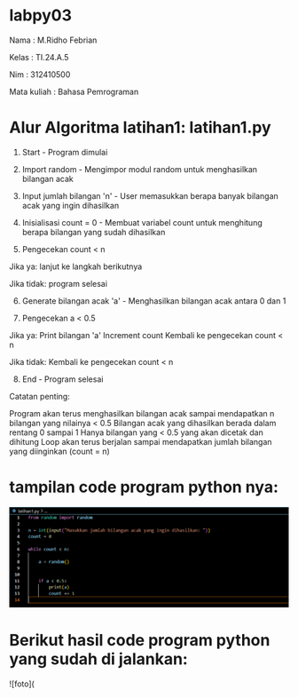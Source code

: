 # labpy03
Nama        : M.Ridho Febrian<p>

Kelas       : TI.24.A.5 <p>

Nim         : 312410500 <p>

Mata kuliah : Bahasa Pemrograman <p>

# Alur Algoritma latihan1: latihan1.py
1. Start - Program dimulai

2. Import random - Mengimpor modul random untuk menghasilkan bilangan acak

3. Input jumlah bilangan 'n' - User memasukkan berapa banyak bilangan acak yang ingin dihasilkan

4. Inisialisasi count = 0 - Membuat variabel count untuk menghitung berapa bilangan yang sudah dihasilkan

5. Pengecekan count < n

Jika ya: lanjut ke langkah berikutnya

Jika tidak: program selesai

6. Generate bilangan acak 'a' - Menghasilkan bilangan acak antara 0 dan 1

7. Pengecekan a < 0.5

Jika ya:
Print bilangan 'a'
Increment count
Kembali ke pengecekan count < n


Jika tidak:
Kembali ke pengecekan count < n

8. End - Program selesai

Catatan penting:

Program akan terus menghasilkan bilangan acak sampai mendapatkan n bilangan yang nilainya < 0.5
Bilangan acak yang dihasilkan berada dalam rentang 0 sampai 1
Hanya bilangan yang < 0.5 yang akan dicetak dan dihitung
Loop akan terus berjalan sampai mendapatkan jumlah bilangan yang diinginkan (count = n)

# tampilan code program python nya:
![foto](https://github.com/ridhofebriann/labpy03/blob/main/ss%20latihan1.png?raw=true)

# Berikut hasil code program python yang sudah di jalankan:
![foto](
